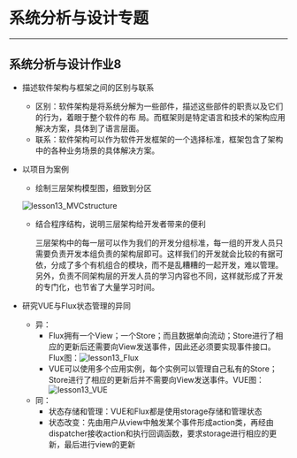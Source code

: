 # 系统分析与设计专题

---



## 系统分析与设计作业8



* 描述软件架构与框架之间的区别与联系

  * 区别：软件架构是将系统分解为一些部件，描述这些部件的职责以及它们的行为，着眼于整个软件的布		局。而框架则是特定语言和技术的架构应用解决方案，具体到了语言层面。
  * 联系：软件架构可以作为软件开发框架的一个选择标准，框架包含了架构中的各种业务场景的具体解决方案。

  

* 以项目为案例

  * 绘制三层架构模型图，细致到分区

  ![lesson13_MVCstructure](https://starthemoon.github.io/images/lesson13_3dstructure.PNG)

  * 结合程序结构，说明三层架构给开发者带来的便利

    三层架构中的每一层可以作为我们的开发分组标准，每一组的开发人员只需要负责开发本组负责的架构层即可。这样我们的开发就会比较的有据可依，分成了多个有机组合的模块，而不是乱糟糟的一起开发，难以管理。另外，负责不同架构层的开发人员的学习内容也不同，这样就形成了开发的专门化，也节省了大量学习时间。

    

* 研究VUE与Flux状态管理的异同

  * 异：
    * Flux拥有一个View；一个Store；而且数据单向流动；Store进行了相应的更新后还需要向View发送事件，因此还必须要实现事件接口。Flux图：![lesson13_Flux](https://starthemoon.github.io/images/llesson13_Flux.PNG)
    * VUE可以使用多个应用实例，每个实例可以管理自己私有的Store；Store进行了相应的更新后并不需要向View发送事件。VUE图：![lesson13_VUE](https://starthemoon.github.io/images/lesson13_VUE.PNG)
  * 同：
    * 状态存储和管理：VUE和Flux都是使用storage存储和管理状态
    * 状态改变：先由用户从view中触发某个事件形成action类，再经由dispatcher接收action和执行回调函数，要求storage进行相应的更新，最后进行view的更新